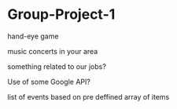 # Group-Project-1

hand-eye game

music concerts in your area

something related to our jobs?

Use of some Google API?

list of events based on pre deffined array of items 

